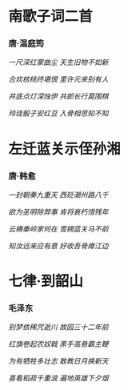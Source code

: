 # 南歌子词二首
### 唐·温庭筠
*一尺深红蒙曲尘* *天生旧物不如新*

*合欢核桃终堪恨* *里许元来别有人*

*井底点灯深烛伊* *共郎长行莫围棋*

*玲珑骰子安红豆* *入骨相思知不知*

# 左迁蓝关示侄孙湘
### 唐·韩愈
*一封朝奏九重天* *西贬潮州路八千*

*欲为圣明除弊事* *肯将衰朽惜残年*

*云横秦岭家何在* *雪拥蓝关马不前*

*知汝远来应有意* *好收吾骨瘴江边*

# 七律·到韶山
### 毛泽东
*别梦依稀咒逝川* *故园三十二年前*

*红旗卷起农奴戟* *黑手高悬霸主鞭*

*为有牺牲多壮志* *敢教日月换新天*

*喜看稻菽千重浪* *遍地英雄下夕烟*